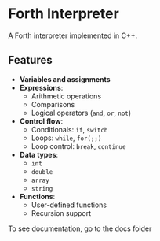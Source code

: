 # Forth Interpreter

A Forth interpreter implemented in C++.

## Features

- **Variables and assignments**
- **Expressions**:
  - Arithmetic operations
  - Comparisons
  - Logical operators (`and`, `or`, `not`)
- **Control flow**:
  - Conditionals: `if`, `switch`
  - Loops: `while`, `for(;;)`
  - Loop control: `break`, `continue`
- **Data types**:
  - `int`
  - `double`
  - `array`
  - `string`
- **Functions**:
  - User-defined functions
  - Recursion support

To see documentation, go to the docs folder
